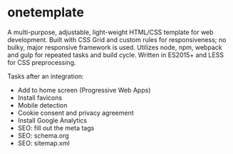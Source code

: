 # onetemplate
A multi-purpose, adjustable, light-weight HTML/CSS template for web development.
Built with CSS Grid and custom rules for responsiveness; no bulky, major responsive framework is used.
Utilizes node, npm, webpack and gulp for repeated tasks and build cycle.
Written in ES2015+ and LESS for CSS preprocessing.

Tasks after an integration:

- Add to home screen (Progressive Web Apps)
- Install favicons
- Mobile detection
- Cookie consent and privacy agreement
- Install Google Analytics
- SEO: fill out the meta tags
- SEO: schema.org
- SEO: sitemap.xml
